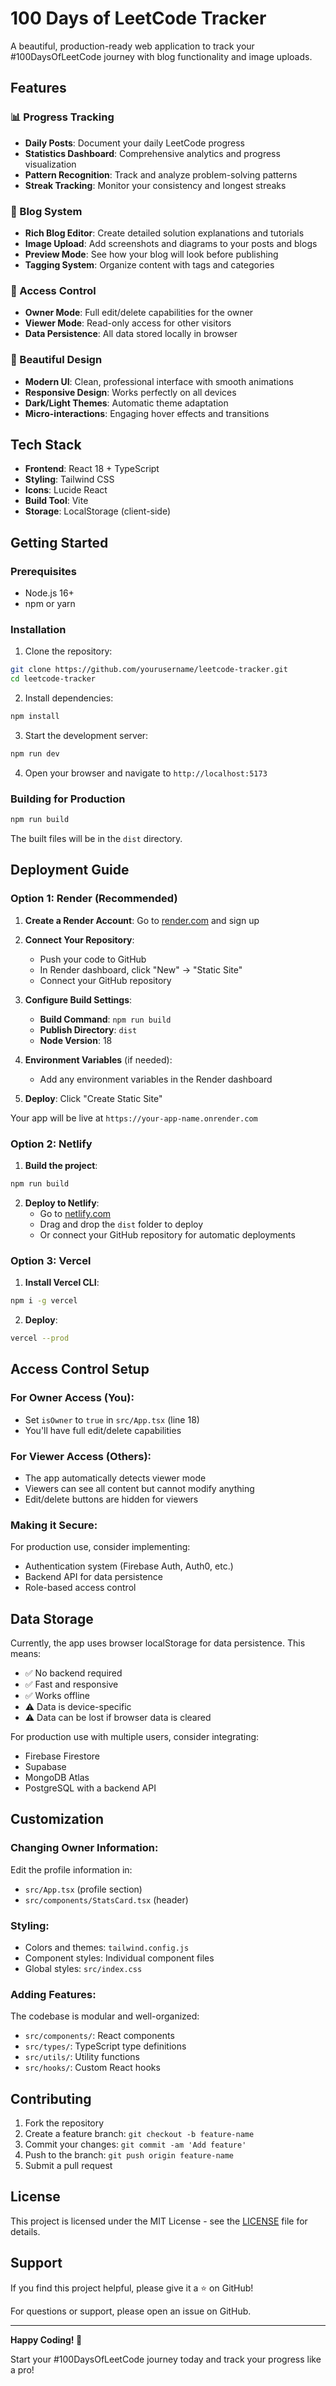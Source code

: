 # 100 Days of LeetCode Tracker

A beautiful, production-ready web application to track your #100DaysOfLeetCode journey with blog functionality and image uploads.

## Features

### 📊 Progress Tracking
- **Daily Posts**: Document your daily LeetCode progress
- **Statistics Dashboard**: Comprehensive analytics and progress visualization
- **Pattern Recognition**: Track and analyze problem-solving patterns
- **Streak Tracking**: Monitor your consistency and longest streaks

### 📝 Blog System
- **Rich Blog Editor**: Create detailed solution explanations and tutorials
- **Image Upload**: Add screenshots and diagrams to your posts and blogs
- **Preview Mode**: See how your blog will look before publishing
- **Tagging System**: Organize content with tags and categories

### 🔐 Access Control
- **Owner Mode**: Full edit/delete capabilities for the owner
- **Viewer Mode**: Read-only access for other visitors
- **Data Persistence**: All data stored locally in browser

### 🎨 Beautiful Design
- **Modern UI**: Clean, professional interface with smooth animations
- **Responsive Design**: Works perfectly on all devices
- **Dark/Light Themes**: Automatic theme adaptation
- **Micro-interactions**: Engaging hover effects and transitions

## Tech Stack

- **Frontend**: React 18 + TypeScript
- **Styling**: Tailwind CSS
- **Icons**: Lucide React
- **Build Tool**: Vite
- **Storage**: LocalStorage (client-side)

## Getting Started

### Prerequisites
- Node.js 16+ 
- npm or yarn

### Installation

1. Clone the repository:
```bash
git clone https://github.com/yourusername/leetcode-tracker.git
cd leetcode-tracker
```

2. Install dependencies:
```bash
npm install
```

3. Start the development server:
```bash
npm run dev
```

4. Open your browser and navigate to `http://localhost:5173`

### Building for Production

```bash
npm run build
```

The built files will be in the `dist` directory.

## Deployment Guide

### Option 1: Render (Recommended)

1. **Create a Render Account**: Go to [render.com](https://render.com) and sign up

2. **Connect Your Repository**: 
   - Push your code to GitHub
   - In Render dashboard, click "New" → "Static Site"
   - Connect your GitHub repository

3. **Configure Build Settings**:
   - **Build Command**: `npm run build`
   - **Publish Directory**: `dist`
   - **Node Version**: 18

4. **Environment Variables** (if needed):
   - Add any environment variables in the Render dashboard

5. **Deploy**: Click "Create Static Site"

Your app will be live at `https://your-app-name.onrender.com`

### Option 2: Netlify

1. **Build the project**:
```bash
npm run build
```

2. **Deploy to Netlify**:
   - Go to [netlify.com](https://netlify.com)
   - Drag and drop the `dist` folder to deploy
   - Or connect your GitHub repository for automatic deployments

### Option 3: Vercel

1. **Install Vercel CLI**:
```bash
npm i -g vercel
```

2. **Deploy**:
```bash
vercel --prod
```

## Access Control Setup

### For Owner Access (You):
- Set `isOwner` to `true` in `src/App.tsx` (line 18)
- You'll have full edit/delete capabilities

### For Viewer Access (Others):
- The app automatically detects viewer mode
- Viewers can see all content but cannot modify anything
- Edit/delete buttons are hidden for viewers

### Making it Secure:
For production use, consider implementing:
- Authentication system (Firebase Auth, Auth0, etc.)
- Backend API for data persistence
- Role-based access control

## Data Storage

Currently, the app uses browser localStorage for data persistence. This means:
- ✅ No backend required
- ✅ Fast and responsive
- ✅ Works offline
- ⚠️ Data is device-specific
- ⚠️ Data can be lost if browser data is cleared

For production use with multiple users, consider integrating:
- Firebase Firestore
- Supabase
- MongoDB Atlas
- PostgreSQL with a backend API

## Customization

### Changing Owner Information:
Edit the profile information in:
- `src/App.tsx` (profile section)
- `src/components/StatsCard.tsx` (header)

### Styling:
- Colors and themes: `tailwind.config.js`
- Component styles: Individual component files
- Global styles: `src/index.css`

### Adding Features:
The codebase is modular and well-organized:
- `src/components/`: React components
- `src/types/`: TypeScript type definitions
- `src/utils/`: Utility functions
- `src/hooks/`: Custom React hooks

## Contributing

1. Fork the repository
2. Create a feature branch: `git checkout -b feature-name`
3. Commit your changes: `git commit -am 'Add feature'`
4. Push to the branch: `git push origin feature-name`
5. Submit a pull request

## License

This project is licensed under the MIT License - see the [LICENSE](LICENSE) file for details.

## Support

If you find this project helpful, please give it a ⭐ on GitHub!

For questions or support, please open an issue on GitHub.

---

**Happy Coding! 🚀**

Start your #100DaysOfLeetCode journey today and track your progress like a pro!